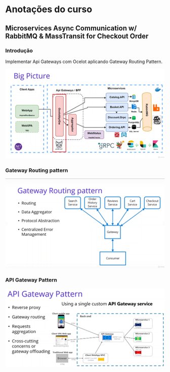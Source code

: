 # Anotações do curso

## Microservices Async Communication w/ RabbitMQ & MassTransit for Checkout Order

### Introdução

Implementar Api Gateways com Ocelot aplicando Gateway Routing Pattern.

![Big Picture](images/big-picture.png)

### Gateway Routing pattern

![Gateway Routing Pattern](images/gateway-routing-pattern.png)

### API Gateway Pattern

![API Gateway Pattern](images/api-gateway-pattern.png)

